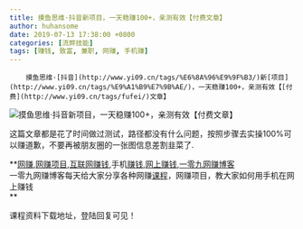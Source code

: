 ```yaml
---
title: 摸鱼思维·抖音新项目，一天稳赚100+，亲测有效【付费文章】
author: huhansome
date: 2019-07-13 17:38:00 +0800
categories: [流弊技能]
tags: [赚钱, 致富, 兼职, 网赚, 手机赚]
---
```



        摸鱼思维·[抖音](http://www.yi09.cn/tags/%E6%8A%96%E9%9F%B3/)新[项目](http://www.yi09.cn/tags/%E9%A1%B9%E7%9B%AE/)，一天稳赚100+，亲测有效【[付费](http://www.yi09.cn/tags/fufei/)文章】

![摸鱼思维·抖音新项目，一天稳赚100+，亲测有效【付费文章】](http://www.yi09.cn/zb_users/upload/2021/11/20211122173628163757378836665.jpeg)

这篇文章都是花了时间做‮测过‬试，‮径路‬都没有什么‮题问‬，按‮步照‬骤去实操100%可以赚道歉‮不，‬要再被朋‮圈友‬的一张图信‮差息‬割韭菜了.

  

**[网赚](http://www.yi09.cn/tags/%E7%BD%91%E8%B5%9A/),[网赚项目](http://www.yi09.cn/tags/%E7%BD%91%E8%B5%9A%E9%A1%B9%E7%9B%AE/),[互联网赚钱](http://www.yi09.cn/tags/%E4%BA%92%E8%81%94%E7%BD%91%E8%B5%9A%E9%92%B1/),手机[赚钱](http://www.yi09.cn/tags/%E8%B5%9A%E9%92%B1/),[网上赚钱](http://www.yi09.cn/tags/%E7%BD%91%E4%B8%8A%E8%B5%9A%E9%92%B1/),[一零九网赚博客](http://www.yi09.cn/tags/%E4%B8%80%E9%9B%B6%E4%B9%9D%E7%BD%91%E8%B5%9A%E5%8D%9A%E5%AE%A2/)  
一零九网赚博客每天给大家分享各种网赚[课程](http://www.yi09.cn/tags/%E8%AF%BE%E7%A8%8B/)，网赚项目，教大家如何用手机在网上赚钱  
**  
  
  

课程资料下载地址，登陆回复可见！

